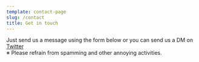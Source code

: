 ```yaml
---
template: contact-page
slug: /contact
title: Get in touch
---
```




Just send us a message using the form below or you can send us a DM on [Twitter](https://twitter.com/kitsune_yk)<br>
※ Please refrain from spamming and other annoying activities.

